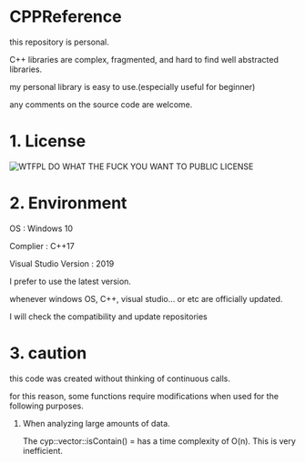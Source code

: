 # CPPReference

this repository is personal.

C++ libraries are complex, fragmented, and hard to find well abstracted libraries.

my personal library is easy to use.(especially useful for beginner)

any comments on the source code are welcome.


# 1. License

![WTFPL](https://i.imgur.com/nAsQFRo.png)
DO WHAT THE FUCK YOU WANT TO PUBLIC LICENSE

# 2. Environment


OS : Windows 10

Complier : C++17

Visual Studio Version : 2019


I prefer to use the latest version.

whenever windows OS, C++, visual studio... or etc are officially updated. 

I will check the compatibility and update repositories

# 3. caution

this code was created without thinking of continuous calls.

for this reason, some functions require modifications when used for the following purposes.

1. When analyzing large amounts of data.

    The cyp::vector::isContain() = has a time complexity of O(n). This is very inefficient.
